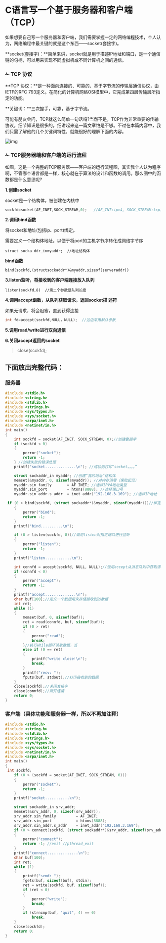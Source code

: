 # C语言写一个基于服务器和客户端（TCP）

如果想要自己写一个服务器和客户端，我们需要掌握一定的网络编程技术，个人认为，网络编程中最关键的就是这个东西——socket(套接字)。

**socket(套接字)：**简单来讲，socket就是用于描述IP地址和端口，是一个通信链的句柄，可以用来实现不同虚拟机或不同计算机之间的通信。

### ✁ TCP 协议

**TCP 协议：**是一种面向连接的、可靠的、基于字节流的传输层通信协议，由IETF的RFC 793定义。在简化的计算机网络OSI模型中，它完成第四层传输层所指定的功能。

**关键词：**三次握手，可靠，基于字节流。

可能有朋友会问，TCP就这么简单一句话吗?当然不是，TCP作为非常重要的传输协议，细节知识是很多的，细讲起来这一篇文章怕是不够。不过在本篇内容中，我们只需了解他的几个关键词特性，就能很好的理解下面的内容。

![img](D:\images\tcp协议.webp)



### ✁ TCP服务器端和客户端的运行流程

如图，这是一个完整的TCP服务器——客户端的运行流程图，其实我个人认为程序啊，不管哪个语言都是一样，核心就在于算法的设计和函数的调用。那么图中的函数都是什么意思呢?

**1.创建socket**

socket是一个结构体，被创建在内核中

```c
sockfd=socket(AF_INET,SOCK_STREAM,0);   //AF_INT:ipv4, SOCK_STREAM:tcp协议
```

**2.调用bind函数**

将socket和地址(包括ip、port)绑定。

需要定义一个结构体地址，以便于将port的主机字节序转化成网络字节序

```text
struct socka ddr_inmyaddr;  //地址结构体 
```

**bind函数**

```text
bind(sockfd,(structsockaddr*)&myaddr,sizeof(serveraddr))
```

**3.listen监听，将接收到的客户端连接放入队列**

```text
listen(sockfd,8)  //第二个参数是队列长度 
```

**4.调用accept函数，从队列获取请求，返回socket描 述符**

如果无请求，将会阻塞，直到获得连接

```cpp
int fd=accept(sockfd,NULL，NULL);  //这边采用默认参数 
```

**5.调用read/write进行双向通信**

**6.关闭accept返回的socket**

> close(scokfd);

## 下面放出完整代码：

### 服务器

```c
#include <stdio.h> 
#include <string.h> 
#include <stdlib.h> 
#include <strings.h> 
#include <sys/types.h> 
#include <sys/socket.h> 
#include <arpa/inet.h> 
#include <netinet/in.h> 
int main() 
{ 
    int sockfd = socket(AF_INET, SOCK_STREAM, 0);//创建套接字 
    if (sockfd < 0) 
    { 
        perror("socket"); 
        return -1; 
    } //创建失败的错误处理 
    printf("socket..............\n"); //成功则打印“socket。。。。” 

    struct sockaddr_in myaddr; //创建“我的地址”结构体 
    memset(&myaddr, 0, sizeof(myaddr)); //对内存清零（保险起见） 
    myaddr.sin_family       = AF_INET; //选择IPV4地址类型 
    myaddr.sin_port         = htons(8888); //选择端口号 
    myaddr.sin_addr.s_addr  = inet_addr("192.168.3.169"); //选择IP地址 

 if (0 > bind(sockfd, (struct sockaddr*)&myaddr, sizeof(myaddr)))//绑定套接字 
    { 
        perror("bind"); 
        return -1; 
    } 
    printf("bind..........\n"); 

    if (0 > listen(sockfd, 8))//调用listen对指定端口进行监听 
    { 
        perror("listen"); 
        return -1; 
    } 
    printf("listen............\n"); 

    int connfd = accept(sockfd, NULL, NULL);//使用accept从消息队列中获取请求 
    if (connfd < 0) 
    { 
        perror("accept"); 
        return -1; 
    } 
    printf("accept..............\n"); 
    char buf[100];//定义一个数组用来存储接收到的数据 
    int ret; 
    while (1) 
    { 
        memset(buf, 0, sizeof(buf)); 
        ret = read(connfd, buf, sizeof(buf)); 
        if (0 > ret) 
        { 
            perror("read"); 
            break; 
        }//执行while循环读取数据，当 
        else if (0 == ret) 
        { 
            printf("write close!\n"); 
            break; 
        } 
        printf("recv: "); 
        fputs(buf, stdout);//打印接收到的数据 
    } 
    close(sockfd);//关闭套接字 
    close(connfd);//断开连接 
    return 0; 
} 
```

### 客户端（具体功能和服务器一样，所以不再加注释） 

```c
#include <stdio.h> 
#include <string.h> 
#include <stdlib.h> 
#include <strings.h> 
#include <sys/types.h> 
#include <sys/socket.h> 
#include <netinet/in.h> 
#include <arpa/inet.h> 
int main() 
{ 
 int sockfd; 
    if (0 > (sockfd = socket(AF_INET, SOCK_STREAM, 0))) 
    { 
        perror("socket"); 
        return -1; 
    } 
    printf("socket...........\n"); 

    struct sockaddr_in srv_addr; 
    memset(&srv_addr, 0, sizeof(srv_addr)); 
    srv_addr.sin_family         = AF_INET; 
    srv_addr.sin_port           = htons(8888); 
    srv_addr.sin_addr.s_addr    = inet_addr("192.168.3.169"); 
    if (0 > connect(sockfd, (struct sockaddr*)&srv_addr, sizeof(srv_addr))) 
    { 
        perror("connect"); 
        return -1; //exit //pthread_exit 
    } 
    printf("connect..............\n"); 
    char buf[100]; 
    int ret; 
    while (1) 
    { 
        printf("send: "); 
        fgets(buf, sizeof(buf), stdin); 
        ret = write(sockfd, buf, sizeof(buf)); 
        if (ret < 0) 
        { 
            perror("write"); 
            break; 
        } 
        if (strncmp(buf, "quit", 4) == 0) 
            break; 
    } 
    close(sockfd); 
    return 0; 
} 
```

